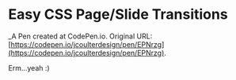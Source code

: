 # Easy CSS Page/Slide Transitions
 _A Pen created at CodePen.io. Original URL: [https://codepen.io/jcoulterdesign/pen/EPNrzg](https://codepen.io/jcoulterdesign/pen/EPNrzg).

 Erm...yeah :)